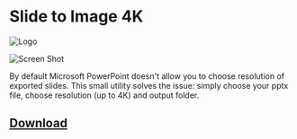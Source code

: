 # Slide to Image 4K
![Logo](https://i.imgur.com/1RTfVld.png)

![Screen Shot](https://i.imgur.com/19YuDHz.png)

By default Microsoft PowerPoint doesn't allow you to choose resolution of exported slides. This small utility solves the issue: simply choose your pptx file, choose resolution (up to 4K) and output folder.

## [Download](https://github.com/DmitrySavritsky/Slide-to-image-4K/releases/tag/1.0)
